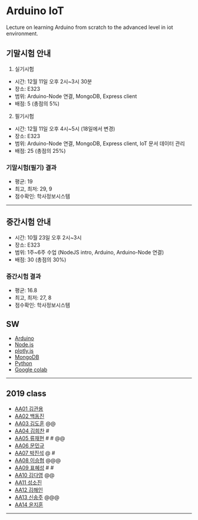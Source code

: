 # Arduino IoT
Lecture on learning Arduino from scratch to the advanced level in iot environment.

## 기말시험 안내
1. 실기시험
- 시간: 12월 11일 오후 2시~3시 30분
- 장소: E323
- 범위: Arduino-Node 연결, MongoDB, Express client
- 배점: 5 (총점의 5%)

2. 필기시험
- 시간: 12월 11일 오후 4시~5시 (18일에서 변경)
- 장소: E323
- 범위: Arduino-Node 연결, MongoDB, Express client, IoT 문서 데이터 관리
- 배점: 25 (총점의 25%)

### 기말시험(필기) 결과
- 평균: 19
- 최고, 최저: 29, 9
- 점수확인: 학사정보시스템

---

## 중간시험 안내
- 시간: 10월 23일 오후 2시~3시
- 장소: E323
- 범위: 1주~6주 수업 (NodeJS intro, Arduino, Arduino-Node 연결)
- 배점: 30 (총점의 30%)

### 중간시험 결과
- 평균: 16.8
- 최고, 최저: 27, 8
- 점수확인: 학사정보시스템

## SW
- [Arduino](https://www.arduino.cc/)
- [Node.js](https://nodejs.org/ko/)
- [plotly.js](https://plot.ly/)
- [MongoDB](https://www.mongodb.com/download-center#community)
- [Python](https://www.anaconda.com)
- [Google colab](https://colab.research.google.com/)
---
## 2019 class
- [AA01 김관용](https://github.com/kgy4738/aa01)
- [AA02 백동진](https://github.com/Dongjin100/aa02)
- [AA03 김도훈](https://github.com/Domo9610/aa03) @@
- [AA04 김희찬](https://github.com/akasia1/aa04) #
- [AA05 류재현](https://github.com/Inje-AA05/aa05) # # @@
- [AA06 문민규](https://github.com/moonmingyu/aa06)
- [AA07 박진석](https://github.com/rlfwo93/aa07) @ #
- [AA08 이승협](https://github.com/mina0502/aa08) @@@
- [AA09 표혜성](https://github.com/prpp0000/aa09) # # 
- [AA10 김다영](https://github.com/popo8579/aa10) @@
- [AA11 성소진](https://github.com/tjdthwls17/aa11)
- [AA12 김해인](https://github.com/srv9812/aa12)
- [AA13 신송주](https://github.com/arong97/aa13) @@@
- [AA14 윤지훈](https://github.com/qzaq5985/aa14)
---



